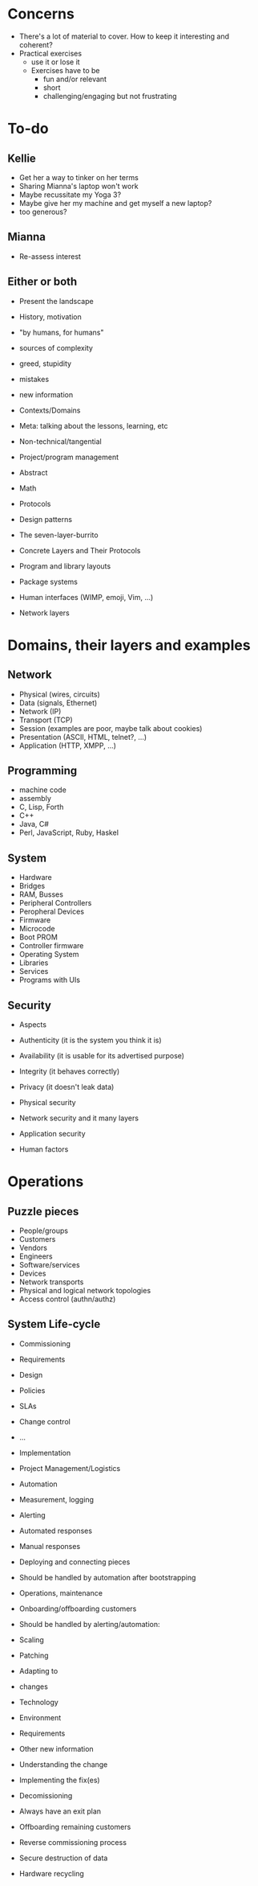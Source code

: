 # Concerns

- There's a lot of material to cover. How to keep it interesting and coherent?
- Practical exercises
  - use it or lose it
  - Exercises have to be
    - fun and/or relevant
    - short
    - challenging/engaging but not frustrating

# To-do

## Kellie

- Get her a way to tinker on her terms
 - Sharing Mianna's laptop won't work
 - Maybe recussitate my Yoga 3?
 - Maybe give her my machine and get myself a new laptop?
  - too generous?

## Mianna

- Re-assess interest

## Either or both

- Present the landscape
 - History, motivation
  - "by humans, for humans"
  - sources of complexity
   - greed, stupidity
   - mistakes
   - new information

 - Contexts/Domains
  - Meta: talking about the lessons, learning, etc
  - Non-technical/tangential
   - Project/program management
  - Abstract
   - Math
   - Protocols
   - Design patterns
   - The seven-layer-burrito
  - Concrete Layers and Their Protocols
   - Program and library layouts
   - Package systems
   - Human interfaces (WIMP, emoji, Vim, ...)
   - Network layers

# Domains, their layers and examples

## Network

- Physical (wires, circuits)
- Data (signals, Ethernet)
- Network (IP)
- Transport (TCP)
- Session (examples are poor, maybe talk about cookies)
- Presentation (ASCII, HTML, telnet?, ...)
- Application (HTTP, XMPP, ...)

## Programming

- machine code
- assembly
- C, Lisp, Forth
- C++
- Java, C#
- Perl, JavaScript, Ruby, Haskel

## System

- Hardware
 - Bridges
 - RAM, Busses
 - Peripheral Controllers
 - Peropheral Devices
- Firmware
 - Microcode
 - Boot PROM
 - Controller firmware
- Operating System
- Libraries
- Services
- Programs with UIs

## Security

- Aspects
 - Authenticity (it is the system you think it is)
 - Availability (it is usable for its advertised purpose)
 - Integrity    (it behaves correctly)
 - Privacy      (it doesn't leak data)

- Physical security
- Network security and it many layers
- Application security
- Human factors

# Operations

## Puzzle pieces

- People/groups
 - Customers
 - Vendors
 - Engineers
- Software/services
- Devices
- Network transports
- Physical and logical network topologies
- Access control (authn/authz)

## System Life-cycle

- Commissioning
 - Requirements
 - Design
 - Policies
  - SLAs
  - Change control
  - ...
 - Implementation
  - Project Management/Logistics
  - Automation
  - Measurement, logging
  - Alerting
   - Automated responses
   - Manual responses
  - Deploying and connecting pieces
   - Should be handled by automation after bootstrapping

- Operations, maintenance
 - Onboarding/offboarding customers
 - Should be handled by alerting/automation:
  - Scaling
  - Patching
 - Adapting to
  - changes
   - Technology
   - Environment
   - Requirements
   - Other new information
  - Understanding the change
  - Implementing the fix(es)

- Decomissioning
 - Always have an exit plan
 - Offboarding remaining customers
 - Reverse commissioning process
 - Secure destruction of data
 - Hardware recycling

